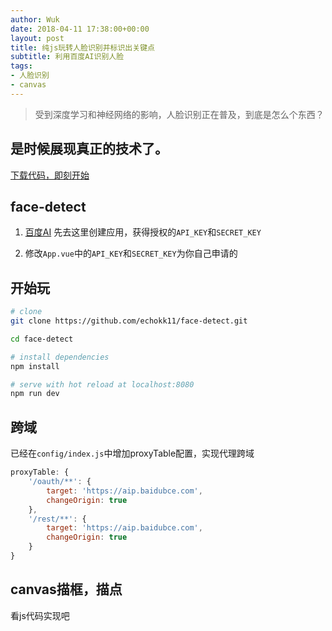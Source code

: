 ```yaml
---
author: Wuk
date: 2018-04-11 17:38:00+00:00
layout: post
title: 纯js玩转人脸识别并标识出关键点
subtitle: 利用百度AI识别人脸
tags:
- 人脸识别
- canvas
---
```


> 受到深度学习和神经网络的影响，人脸识别正在普及，到底是怎么个东西？

## 是时候展现真正的技术了。

[下载代码，即刻开始](https://github.com/echokk11/face-detect)

## face-detect

1. [百度AI](https://console.bce.baidu.com/ai/?_=1523436939436&fromai=1#/ai/face/overview/index)
先去这里创建应用，获得授权的`API_KEY`和`SECRET_KEY`

2. 修改`App.vue`中的`API_KEY`和`SECRET_KEY`为你自己申请的

## 开始玩
``` bash
# clone
git clone https://github.com/echokk11/face-detect.git

cd face-detect

# install dependencies
npm install

# serve with hot reload at localhost:8080
npm run dev
```

## 跨域
已经在`config/index.js`中增加proxyTable配置，实现代理跨域
```javascript
proxyTable: {
    '/oauth/**': {
        target: 'https://aip.baidubce.com',
        changeOrigin: true
    },
    '/rest/**': {
        target: 'https://aip.baidubce.com',
        changeOrigin: true
    }
}
```

## canvas描框，描点
看js代码实现吧